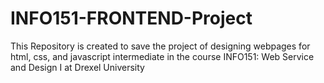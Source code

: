 # INFO151-FRONTEND-Project
This Repository is created to save the project of designing webpages for html, css, and javascript intermediate in the course INFO151: Web Service and Design I at Drexel University
